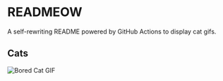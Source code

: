 # READMEOW

A self-rewriting README powered by GitHub Actions to display cat gifs.

## Cats

![Bored Cat GIF](https://media2.giphy.com/media/v1.Y2lkPTlhY2QwMmRhcjdieDlwMDI4bXFxNXJ0bDJrOXQ5M3c4Zzhwam1jdGFvaDB6c2E3aCZlcD12MV9naWZzX3NlYXJjaCZjdD1n/mlvseq9yvZhba/200.gif)

